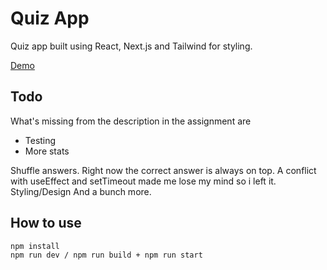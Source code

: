 # Quiz App

Quiz app built using React, Next.js and Tailwind for styling.

[Demo](https://quizapp-nwvvkzprx.vercel.app)

## Todo

What's missing from the description in the assignment are

- Testing
- More stats

Shuffle answers. Right now the correct answer is always on top.
A conflict with useEffect and setTimeout made me lose my mind so i left it.
Styling/Design
And a bunch more.

## How to use

```
npm install
npm run dev / npm run build + npm run start

```
